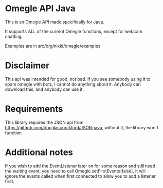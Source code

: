 # Omegle API Java

This is an Omegle API made specifically for Java.

It supports ALL of the current Omegle functions, except for webcam chatting.

Examples are in src/org/nikki/omegle/examples

# Disclaimer

This api was intended for good, not bad. If you see somebody using it to spam omegle with bots, I cannot do anything about it. Anybody can download this, and anybody can use it.

# Requirements

This library requires the JSON api from https://github.com/douglascrockford/JSON-java, without it, the library won't function.

# Additional notes

If you wish to add the EventListener later on for some reason and still need the waiting event, you need to call Omegle.setFirstEvents(false), it will ignore the events called when first connected to allow you to add a listener first.